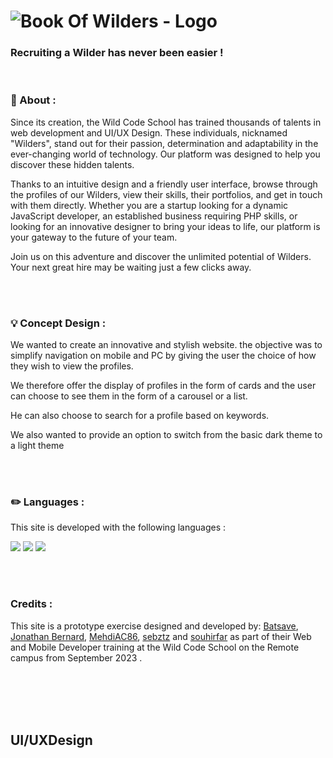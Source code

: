 <!--Head-->
# ![Book Of Wilders - Logo](https://github.com/batsave/Project1-Book-Of-Wilders/blob/main/src/svg/logo-bookofwilders.svg?raw=true)


<h3> Recruiting a Wilder has never been easier !</h3>
<br>

### 📄 About :
Since its creation, the Wild Code School has trained thousands of talents in web development and UI/UX Design. These individuals, nicknamed "Wilders", stand out for their passion, determination and adaptability in the ever-changing world of technology. Our platform was designed to help you discover these hidden talents.

Thanks to an intuitive design and a friendly user interface, browse through the profiles of our Wilders, view their skills, their portfolios, and get in touch with them directly. Whether you are a startup looking for a dynamic JavaScript developer, an established business requiring PHP skills, or looking for an innovative designer to bring your ideas to life, our platform is your gateway to the future of your team.

Join us on this adventure and discover the unlimited potential of Wilders. Your next great hire may be waiting just a few clicks away.

<br>
<br>
 
### 💡 Concept Design :
We wanted to create an innovative and stylish website. the objective was to simplify navigation on mobile and PC by giving the user the choice of how they wish to view the profiles.

We therefore offer the display of profiles in the form of cards and the user can choose to see them in the form of a carousel or a list.

He can also choose to search for a profile based on keywords.

We also wanted to provide an option to switch from the basic dark theme to a light theme

<br>
<br>
 
### ✏️ Languages : 
This site is developed with the following languages : <br>
<p dir="auto">
<img src="https://camo.githubusercontent.com/5d3b0191832237fcbfc6d4497524e8bb547c6bfc9eafb738d5205c629d202067/68747470733a2f2f696d672e736869656c64732e696f2f62616467652f68746d6c352532302d2532334533344632362e7376673f267374796c653d666f722d7468652d6261646765266c6f676f3d68746d6c35266c6f676f436f6c6f723d7768697465" data-canonical-src="https://img.shields.io/badge/html5%20-%23E34F26.svg?&amp;style=for-the-badge&amp;logo=html5&amp;logoColor=white" style="max-width: 100%;">
<img src="https://camo.githubusercontent.com/5ed492db9c79ad5990eda7dc80923377f0e7096b18a4d1e9b86c8987dc0e5aa5/68747470733a2f2f696d672e736869656c64732e696f2f62616467652f637373332532302d2532333135373242362e7376673f267374796c653d666f722d7468652d6261646765266c6f676f3d63737333266c6f676f436f6c6f723d7768697465" data-canonical-src="https://img.shields.io/badge/css3%20-%231572B6.svg?&amp;style=for-the-badge&amp;logo=css3&amp;logoColor=white" style="max-width: 100%;">      
<img src="https://camo.githubusercontent.com/62d37abe760867620e0baea1066303719d630a82936837ba7bff6b0c754e3c9f/68747470733a2f2f696d672e736869656c64732e696f2f62616467652f6a6176617363726970742532302d2532333332333333302e7376673f267374796c653d666f722d7468652d6261646765266c6f676f3d6a617661736372697074266c6f676f436f6c6f723d253233463744463145" data-canonical-src="https://img.shields.io/badge/javascript%20-%23323330.svg?&amp;style=for-the-badge&amp;logo=javascript&amp;logoColor=%23F7DF1E" style="max-width: 100%;">
</p>

<br>
<br>
 
### Credits : 
This site is a prototype exercise designed and developed by: [Batsave](https://github.com/batsave), [Jonathan Bernard](https://github.com/Jonathan-Bernard), [MehdiAC86](https://github.com/MehdiAC86), [sebztz](https://github.com/sebztz) and [souhirfar](https://github.com/souhirfar) as part of their Web and Mobile Developer training at the Wild Code School on the Remote campus from September 2023 .

<br>
<br>
<br>
<br>

## UI/UXDesign

<br>
<br>
 

